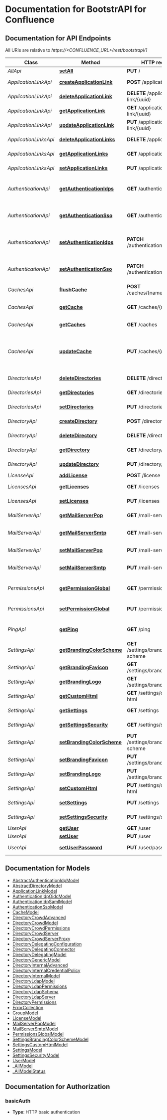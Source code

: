 # Documentation for BootstrAPI for Confluence

<a name="documentation-for-api-endpoints"></a>
## Documentation for API Endpoints

All URIs are relative to *https://<CONFLUENCE_URL>/rest/bootstrapi/1*

| Class | Method | HTTP request | Description |
|------------ | ------------- | ------------- | -------------|
| *AllApi* | [**setAll**](Apis/AllApi.md#setall) | **PUT** / | _all |
| *ApplicationLinkApi* | [**createApplicationLink**](Apis/ApplicationLinkApi.md#createapplicationlink) | **POST** /application-link | Create an application link |
*ApplicationLinkApi* | [**deleteApplicationLink**](Apis/ApplicationLinkApi.md#deleteapplicationlink) | **DELETE** /application-link/{uuid} | Delete an application link |
*ApplicationLinkApi* | [**getApplicationLink**](Apis/ApplicationLinkApi.md#getapplicationlink) | **GET** /application-link/{uuid} | Get an application link |
*ApplicationLinkApi* | [**updateApplicationLink**](Apis/ApplicationLinkApi.md#updateapplicationlink) | **PUT** /application-link/{uuid} | Update an application link |
| *ApplicationLinksApi* | [**deleteApplicationLinks**](Apis/ApplicationLinksApi.md#deleteapplicationlinks) | **DELETE** /application-links | Delete all application links |
*ApplicationLinksApi* | [**getApplicationLinks**](Apis/ApplicationLinksApi.md#getapplicationlinks) | **GET** /application-links | Get all application links |
*ApplicationLinksApi* | [**setApplicationLinks**](Apis/ApplicationLinksApi.md#setapplicationlinks) | **PUT** /application-links | Set a list of application links |
| *AuthenticationApi* | [**getAuthenticationIdps**](Apis/AuthenticationApi.md#getauthenticationidps) | **GET** /authentication/idps | Get all authentication identity providers |
*AuthenticationApi* | [**getAuthenticationSso**](Apis/AuthenticationApi.md#getauthenticationsso) | **GET** /authentication/sso | Get authentication SSO configuration |
*AuthenticationApi* | [**setAuthenticationIdps**](Apis/AuthenticationApi.md#setauthenticationidps) | **PATCH** /authentication/idps | Set all authentication identity providers |
*AuthenticationApi* | [**setAuthenticationSso**](Apis/AuthenticationApi.md#setauthenticationsso) | **PATCH** /authentication/sso | Set authentication SSO configuration |
| *CachesApi* | [**flushCache**](Apis/CachesApi.md#flushcache) | **POST** /caches/{name}/flush | Flushes a cache |
*CachesApi* | [**getCache**](Apis/CachesApi.md#getcache) | **GET** /caches/{name} | Read cache information for a specified cache |
*CachesApi* | [**getCaches**](Apis/CachesApi.md#getcaches) | **GET** /caches | Read all cache information |
*CachesApi* | [**updateCache**](Apis/CachesApi.md#updatecache) | **PUT** /caches/{name} | Update an existing cache-size. Only Setting maxObjectCount is supported. |
| *DirectoriesApi* | [**deleteDirectories**](Apis/DirectoriesApi.md#deletedirectories) | **DELETE** /directories | Delete all user directories |
*DirectoriesApi* | [**getDirectories**](Apis/DirectoriesApi.md#getdirectories) | **GET** /directories | Get all user directories |
*DirectoriesApi* | [**setDirectories**](Apis/DirectoriesApi.md#setdirectories) | **PUT** /directories | Set a list of user directories |
| *DirectoryApi* | [**createDirectory**](Apis/DirectoryApi.md#createdirectory) | **POST** /directory | Create a user directory |
*DirectoryApi* | [**deleteDirectory**](Apis/DirectoryApi.md#deletedirectory) | **DELETE** /directory/{id} | Delete a user directory |
*DirectoryApi* | [**getDirectory**](Apis/DirectoryApi.md#getdirectory) | **GET** /directory/{id} | Get a user directory |
*DirectoryApi* | [**updateDirectory**](Apis/DirectoryApi.md#updatedirectory) | **PUT** /directory/{id} | Update a user directory |
| *LicenseApi* | [**addLicense**](Apis/LicenseApi.md#addlicense) | **POST** /license | Add a license |
| *LicensesApi* | [**getLicenses**](Apis/LicensesApi.md#getlicenses) | **GET** /licenses | Get all licenses information |
*LicensesApi* | [**setLicenses**](Apis/LicensesApi.md#setlicenses) | **PUT** /licenses | Set a list of licenses |
| *MailServerApi* | [**getMailServerPop**](Apis/MailServerApi.md#getmailserverpop) | **GET** /mail-server/pop | Get the default POP mail server |
*MailServerApi* | [**getMailServerSmtp**](Apis/MailServerApi.md#getmailserversmtp) | **GET** /mail-server/smtp | Get the default SMTP mail server |
*MailServerApi* | [**setMailServerPop**](Apis/MailServerApi.md#setmailserverpop) | **PUT** /mail-server/pop | Set the default POP mail server |
*MailServerApi* | [**setMailServerSmtp**](Apis/MailServerApi.md#setmailserversmtp) | **PUT** /mail-server/smtp | Set the default SMTP mail server |
| *PermissionsApi* | [**getPermissionGlobal**](Apis/PermissionsApi.md#getpermissionglobal) | **GET** /permissions/global | Get global permissions configuration |
*PermissionsApi* | [**setPermissionGlobal**](Apis/PermissionsApi.md#setpermissionglobal) | **PUT** /permissions/global | Set global permissions configuration |
| *PingApi* | [**getPing**](Apis/PingApi.md#getping) | **GET** /ping | Ping method for probing the REST API. |
| *SettingsApi* | [**getBrandingColorScheme**](Apis/SettingsApi.md#getbrandingcolorscheme) | **GET** /settings/branding/color-scheme | Get the color scheme |
*SettingsApi* | [**getBrandingFavicon**](Apis/SettingsApi.md#getbrandingfavicon) | **GET** /settings/branding/favicon | Get the favicon |
*SettingsApi* | [**getBrandingLogo**](Apis/SettingsApi.md#getbrandinglogo) | **GET** /settings/branding/logo | Get the logo |
*SettingsApi* | [**getCustomHtml**](Apis/SettingsApi.md#getcustomhtml) | **GET** /settings/custom-html | Get the custom HTML |
*SettingsApi* | [**getSettings**](Apis/SettingsApi.md#getsettings) | **GET** /settings | Get the general settings |
*SettingsApi* | [**getSettingsSecurity**](Apis/SettingsApi.md#getsettingssecurity) | **GET** /settings/security | Get the security settings |
*SettingsApi* | [**setBrandingColorScheme**](Apis/SettingsApi.md#setbrandingcolorscheme) | **PUT** /settings/branding/color-scheme | Set the color scheme |
*SettingsApi* | [**setBrandingFavicon**](Apis/SettingsApi.md#setbrandingfavicon) | **PUT** /settings/branding/favicon | Set the favicon |
*SettingsApi* | [**setBrandingLogo**](Apis/SettingsApi.md#setbrandinglogo) | **PUT** /settings/branding/logo | Set the logo |
*SettingsApi* | [**setCustomHtml**](Apis/SettingsApi.md#setcustomhtml) | **PUT** /settings/custom-html | Set the custom HTML |
*SettingsApi* | [**setSettings**](Apis/SettingsApi.md#setsettings) | **PUT** /settings | Set the general settings |
*SettingsApi* | [**setSettingsSecurity**](Apis/SettingsApi.md#setsettingssecurity) | **PUT** /settings/security | Set the security settings |
| *UserApi* | [**getUser**](Apis/UserApi.md#getuser) | **GET** /user | Get a user |
*UserApi* | [**setUser**](Apis/UserApi.md#setuser) | **PUT** /user | Update an user |
*UserApi* | [**setUserPassword**](Apis/UserApi.md#setuserpassword) | **PUT** /user/password | Update a user password |


<a name="documentation-for-models"></a>
## Documentation for Models

 - [AbstractAuthenticationIdpModel](./Models/AbstractAuthenticationIdpModel.md)
 - [AbstractDirectoryModel](./Models/AbstractDirectoryModel.md)
 - [ApplicationLinkModel](./Models/ApplicationLinkModel.md)
 - [AuthenticationIdpOidcModel](./Models/AuthenticationIdpOidcModel.md)
 - [AuthenticationIdpSamlModel](./Models/AuthenticationIdpSamlModel.md)
 - [AuthenticationSsoModel](./Models/AuthenticationSsoModel.md)
 - [CacheModel](./Models/CacheModel.md)
 - [DirectoryCrowdAdvanced](./Models/DirectoryCrowdAdvanced.md)
 - [DirectoryCrowdModel](./Models/DirectoryCrowdModel.md)
 - [DirectoryCrowdPermissions](./Models/DirectoryCrowdPermissions.md)
 - [DirectoryCrowdServer](./Models/DirectoryCrowdServer.md)
 - [DirectoryCrowdServerProxy](./Models/DirectoryCrowdServerProxy.md)
 - [DirectoryDelegatingConfiguration](./Models/DirectoryDelegatingConfiguration.md)
 - [DirectoryDelegatingConnector](./Models/DirectoryDelegatingConnector.md)
 - [DirectoryDelegatingModel](./Models/DirectoryDelegatingModel.md)
 - [DirectoryGenericModel](./Models/DirectoryGenericModel.md)
 - [DirectoryInternalAdvanced](./Models/DirectoryInternalAdvanced.md)
 - [DirectoryInternalCredentialPolicy](./Models/DirectoryInternalCredentialPolicy.md)
 - [DirectoryInternalModel](./Models/DirectoryInternalModel.md)
 - [DirectoryLdapModel](./Models/DirectoryLdapModel.md)
 - [DirectoryLdapPermissions](./Models/DirectoryLdapPermissions.md)
 - [DirectoryLdapSchema](./Models/DirectoryLdapSchema.md)
 - [DirectoryLdapServer](./Models/DirectoryLdapServer.md)
 - [DirectoryPermissions](./Models/DirectoryPermissions.md)
 - [ErrorCollection](./Models/ErrorCollection.md)
 - [GroupModel](./Models/GroupModel.md)
 - [LicenseModel](./Models/LicenseModel.md)
 - [MailServerPopModel](./Models/MailServerPopModel.md)
 - [MailServerSmtpModel](./Models/MailServerSmtpModel.md)
 - [PermissionsGlobalModel](./Models/PermissionsGlobalModel.md)
 - [SettingsBrandingColorSchemeModel](./Models/SettingsBrandingColorSchemeModel.md)
 - [SettingsCustomHtmlModel](./Models/SettingsCustomHtmlModel.md)
 - [SettingsModel](./Models/SettingsModel.md)
 - [SettingsSecurityModel](./Models/SettingsSecurityModel.md)
 - [UserModel](./Models/UserModel.md)
 - [_AllModel](./Models/_AllModel.md)
 - [_AllModelStatus](./Models/_AllModelStatus.md)


<a name="documentation-for-authorization"></a>
## Documentation for Authorization

<a name="basicAuth"></a>
### basicAuth

- **Type**: HTTP basic authentication

